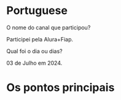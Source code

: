 # Portuguese 


O nome do canal que participou?

Participei pela Alura+Fiap.

Qual foi o dia ou dias?

03 de Julho em 2024.

# Os pontos principais 



# 
